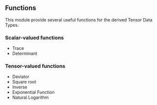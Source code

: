 ## Functions

This module provide several useful functions for the derived Tensor Data Types.

### Scalar-valued functions
- Trace
- Determinant

### Tensor-valued functions
- Deviator
- Square root
- Inverse
- Exponential Function
- Natural Logarithm

